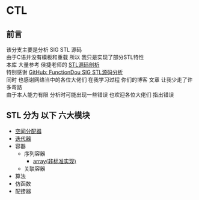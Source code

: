 # CTL
## 前言
  该分支主要是分析 SIG STL 源码<br>
  由于C语并没有模板和重载 所以 我只是实现了部分STL特性<br>
  本库 大量参考 侯捷老师的 [STL源码剖析](https://item.jd.com/11821611.html)<br>
  特别感谢 [GitHub: FunctionDou SIG STL源码分析](https://github.com/FunctionDou/STL)<br>
  同时 也感谢网络当中的各位大佬们 在我学习过程 你们的博客 文章 让我少走了许多弯路<br>
  由于本人能力有限 分析时可能出现一些错误 也欢迎各位大佬们 指出错误<br>
  
STL 分为 以下 六大模块
-
  * [空间分配器](/src/allocator/CTL_allocator.md#空间分配器)
  * [迭代器](/src/iterator/CTL_iterator.md#迭代器)
  * 容器
    * 序列容器
      * [array(非标准实现)](/src/array/CTL_array.md#array)
    * 关联容器
  * 算法
  * 仿函数
  * 配接器
